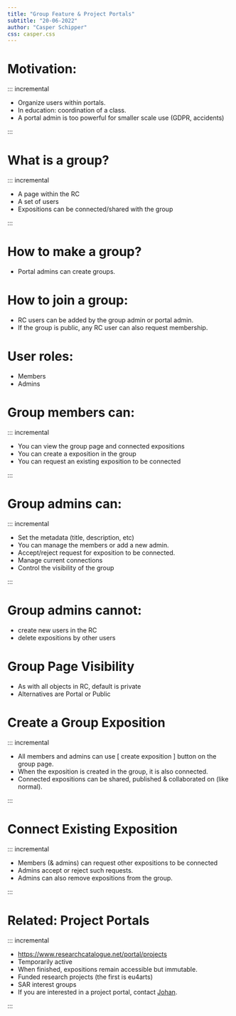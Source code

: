```yaml
---
title: "Group Feature & Project Portals"
subtitle: "20-06-2022"
author: "Casper Schipper"
css: casper.css
---
```



# Motivation:

::: incremental

- Organize users within portals.
- In education: coordination of a class.
- A portal admin is too powerful for smaller scale use (GDPR, accidents)

:::

# What is a group?

::: incremental

- A page within the RC
- A set of users
- Expositions can be connected/shared with the group

:::

# How to make a group?

- Portal admins can create groups.

# How to join a group:

- RC users can be added by the group admin or portal admin.
- If the group is public, any RC user can also request membership.

# User roles:

- Members
- Admins

# Group members can:

::: incremental


- You can view the group page and connected expositions
- You can create a exposition in the group
- You can request an existing exposition to be connected
  
:::

# Group admins can:

::: incremental

- Set the metadata (title, description, etc)
- You can manage the members or add a new admin.
- Accept/reject request for exposition to be connected.
- Manage current connections
- Control the visibility of the group

:::

# Group admins cannot:

- create new users in the RC
- delete expositions by other users

# Group Page Visibility

- As with all objects in RC, default is private
- Alternatives are Portal or Public

# Create a Group Exposition

::: incremental

- All members and admins can use \[ create exposition \] button on the group page.
- When the exposition is created in the group, it is also connected.
- Connected expositions can be shared, published & collaborated on (like normal).

:::

# Connect Existing Exposition

::: incremental

- Members (& admins) can request other expositions to be connected
- Admins accept or reject such requests.
- Admins can also remove expositions from the group.

:::

# Related: Project Portals

::: incremental

- <https://www.researchcatalogue.net/portal/projects>
- Temporarily active
- When finished, expositions remain accessible but immutable.
- Funded research projects (the first is eu4arts)
- SAR interest groups
- If you are interested in a project portal, contact [Johan](Johan.Haarberg@uib.no).

:::
